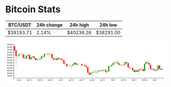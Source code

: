 # Bitcoin Stats

BTC/USDT|24h change|24h high|24h low|
|---|---|---|---|
|$39193.71|2.14%|$40236.26|$38291.00|

<img src="./chart.svg">

